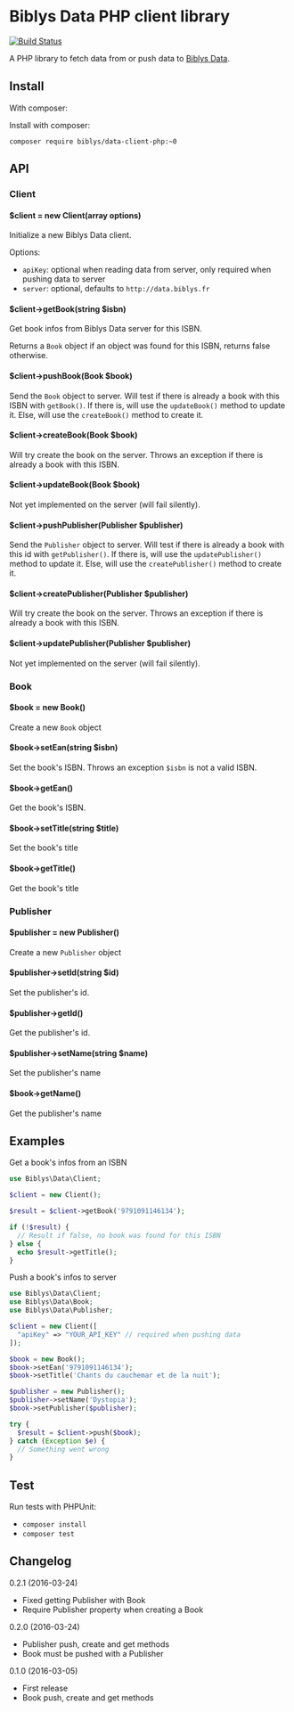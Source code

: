 # Biblys Data PHP client library

[![Build Status](https://travis-ci.org/biblys/biblys-data-client-php.svg?branch=master)](https://travis-ci.org/biblys/biblys-data-client-php)

A PHP library to fetch data from or push data to [Biblys Data](http://data.biblys.fr/).


## Install

With composer:

Install with composer:

`composer require biblys/data-client-php:~0`


## API

### Client

#### $client = new Client(array options)

Initialize a new Biblys Data client.

Options:
* `apiKey`: optional when reading data from server,
only required when pushing data to server
* `server`: optional, defaults to `http://data.biblys.fr`


#### $client->getBook(string $isbn)

Get book infos from Biblys Data server for this ISBN.

Returns a `Book` object if an object was found for this ISBN, returns false
otherwise.

#### $client->pushBook(Book $book)

Send the `Book` object to server. Will test if there is already a book with 
this ISBN with `getBook()`. If there is, will use the `updateBook()` method
to update it. Else, will use the `createBook()` method to create it.

#### $client->createBook(Book $book)

Will try create the book on the server. Throws an exception if there is already
a book with this ISBN.

#### $client->updateBook(Book $book)

Not yet implemented on the server (will fail silently).

#### $client->pushPublisher(Publisher $publisher)

Send the `Publisher` object to server. Will test if there is already a book with 
this id with `getPublisher()`. If there is, will use the `updatePublisher()` method
to update it. Else, will use the `createPublisher()` method to create it.

#### $client->createPublisher(Publisher $publisher)

Will try create the book on the server. Throws an exception if there is already
a book with this ISBN.

#### $client->updatePublisher(Publisher $publisher)

Not yet implemented on the server (will fail silently).


### Book

#### $book = new Book()

Create a new `Book` object

#### $book->setEan(string $isbn)

Set the book's ISBN. Throws an exception `$isbn` is not a valid ISBN.

#### $book->getEan()

Get the book's ISBN.

#### $book->setTitle(string $title)

Set the book's title

#### $book->getTitle()

Get the book's title


### Publisher

#### $publisher = new Publisher()

Create a new `Publisher` object

#### $publisher->setId(string $id)

Set the publisher's id.

#### $publisher->getId()

Get the publisher's id.

#### $publisher->setName(string $name)

Set the publisher's name

#### $book->getName()

Get the publisher's name


## Examples

Get a book's infos from an ISBN

```php
use Biblys\Data\Client;

$client = new Client();

$result = $client->getBook('9791091146134');

if (!$result) {
  // Result if false, no book was found for this ISBN
} else {
  echo $result->getTitle();
}

```


Push a book's infos to server

```php
use Biblys\Data\Client;
use Biblys\Data\Book;
use Biblys\Data\Publisher;

$client = new Client([
  "apiKey" => "YOUR_API_KEY" // required when pushing data
]);

$book = new Book();
$book->setEan('9791091146134');
$book->setTitle('Chants du cauchemar et de la nuit');

$publisher = new Publisher();
$publisher->setName('Dystopia');
$book->setPublisher($publisher);

try {
  $result = $client->push($book);  
} catch (Exception $e) {
  // Something went wrong
}

```


## Test

Run tests with PHPUnit:

* `composer install`
* `composer test`


## Changelog

0.2.1 (2016-03-24)
* Fixed getting Publisher with Book
* Require Publisher property when creating a Book 

0.2.0 (2016-03-24)
* Publisher push, create and get methods
* Book must be pushed with a Publisher

0.1.0 (2016-03-05)
* First release
* Book push, create and get methods
